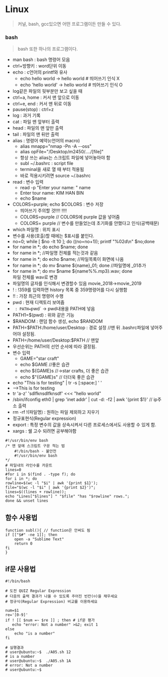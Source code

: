 # Linux

>커널, bash, gcc있으면 어떤 프로그램이든 만들 수 있다.

### bash
>bash 또한 하나의 프로그램이다.

- man bash : bash 명령어 모음
- ctrl+방향키 : word단위 이동
- echo : c언어의 printf와 유사  
  - echo hello world -> hello world # 띄어쓰기 인식 X
  - echo 'hello world' -> hello world # 띄어쓰기 인식 O
- log같은 파일의 뒷부분만 보고 싶을 때
- ctrl+a, home : 커서 맨 앞으로 이동
- ctrl+e, end : 커서 맨 뒤로 이동
- pause(stop) : ctrl+z
- log : 과거 기록
- cat : 파일 맨 앞부터 출력
- head : 파일의 맨 앞만 출력
- tail : 파일의 맨 뒤만 출력
- alias : 명령어 예약(c언어의 macro)
  - alias mnapp="nmap -Pn -A --oss"
  - alias opFile="/Desktop/m2450/..../[file]"
  - 항상 쓰는 alias는 스크립트 파일에 넣어놓아야 함
  - subl ~/.bashrc : script file
  - terminal을 새로 열 때 부터 적용됨
  - 바로 적용시키려면 source ~/.bashrc
- read : 변수 입력
  - read -p "Enter your name: " name<br>
  - Enter tour name: KIM HAN BIN<br>
  - echo $name
- COLORS=purple; echo $COLORS : 변수 저장
  - 띄어쓰기 주의할 것!!!! !!!!
  - COLORS=purple // COLORS에 purple 값을 넣어줌
  - COLORS= purple // 변수를 만들었는데 초기화를
    안했다고 인식(공백때문)
- which 파일명 : 위치 표시
- 변수를 사용(호출)할 때에는 $표시를 붙인다.
- no=0; while [ $no -lt 10 ]; do ((no=no+1)); printf "%02d\n" $no;done
- for name in *; do echo $name; done
- for name in *; //파일명 전체를 적는것과 같음
- for name in *; do echo $name; //파일목록이 화면에 나옴
- for name in *; do mv $name ${name}_01; done //파일명에 _01추가
- for name in *; do mv $name ${name%%\.mp3}.wav; done<br>  파일 전체를 wav로 변경
- 파일명의 글자를 인식해서 변경할수 있음 movie_2018->movie_2019
- ! : !359를 입력하면 history 목록 중 359명령어를 다시 실행함
- !! : 가장 최근의 명령어 수행
- pwd : 현재 디렉토리 보여줌
- ` : PATH=`pwd` -> pwd내용을 PATH에 넣음
- PATH1=$(pwd) : 위와 같은 기능
- $RANDOM : 랜덤 함수 생성, echo $RANDOM
- PATH=$PATH:/home/user/Desktop : 경로 설정 //맨 뒤 
  .bashrc파일에 넣어주어야 설정됨. 
- PATH=/home/user/Desktop:$PATH // 맨앞
- 우선순위는 PATH의 선언 순서에 따라 결정됨.
- 변수 입력
  - GAME="star craft"
  - echo $GAME //좋은 습관
  - echo ${GAME}s //->star crafts, 더 좋은 습관
  - echo $"{GAME}s" // 더더욱 좋은 습관
- echo "This   is    for testing" | tr -s [:space:] ' '
- -->This is for testing
- tr 'a-z' 'sdlfknsdlfknsdf' <<< "hello world"
- /sbin/ifconfig eth0 | grep 'inet addr' | cut -d: -f2 | awk '{print $1}' // ip주소 출력
- rm -rf !(파일명) : 원하는 파일 제외하고 지우기
- 정규표현식(Regular expression) 
- export : 특정 변수의 값을 상속시켜서 다른 프로세스에서도 사용할 수 있게 함.
- xargs : 쉘 고수 되려면 공부해야함


```
#!/usr/bin/env bash
/* 맨 앞에 스크립트 구문 적는 법
    #!/bin/bash - 불안전
    #!/usr/bin/env bash
*/
# 파일내의 라인수를 카운트 
lines=0
#for i in $(find . -type f); do 
for i in *; do 
rowline=$(wc -l "$i" | awk '{print $1}');
file="$(wc -l "$i" | awk '{print $2}')"; 
lines=$((lines + rowline)); 
echo "Lines["$lines"] " "$file" "has "$rowline" rows.";
done && unset lines
```

##  함수 사용법
```
function subl(){ // function은 안써도 됨
if [["$#" -ne 1]]; then
    open -a "Sublime Text"
    return 0
fi
}
```

## if문 사용법
```
#!/bin/bash

# 도전 QUIZ Regular Expression
# 다음의 출력 결과가 나올 수 있도록 주어진 빈칸(☺︎)을 채우세요
# 정규식(Regular Expression) 비교를 이용하세요

num=$1
re='︎[0-9]'
if ! [[ $num =~ $re ]] ; then # if문 평가
   echo "error: Not a number" >&2; exit 1
else
    echo "is a number"
fi

# 실행결과
# user@ubuntu:~$  ./A05.sh 12
# is a number
# user@ubuntu:~$  ./A05.sh 1A
# error: Not a number
# user@ubuntu:~$
```
